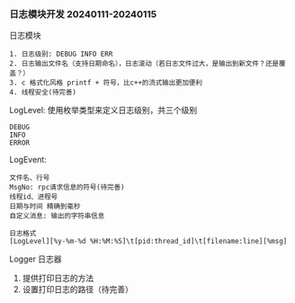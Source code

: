### 日志模块开发 20240111-20240115

日志模块
```
1. 日志级别: DEBUG INFO ERR
2. 日志输出文件名（支持日期命名），日志滚动（若日志文件过大，是输出到新文件？还是覆盖？）
3. c 格式化风格 printf + 符号，比c++的流式输出更加便利
4. 线程安全(待完善)
```

LogLevel: 
使用枚举类型来定义日志级别，共三个级别
```
DEBUG
INFO
ERROR
```

LogEvent:
```
文件名、行号
MsgNo: rpc请求信息的符号(待完善)
线程id、进程号
日期与时间 精确到毫秒
自定义消息: 输出的字符串信息
```

```
日志格式
[LogLevel][%y-%m-%d %H:%M:%S]\t[pid:thread_id]\t[filename:line][%msg]
```

Logger 日志器
1. 提供打印日志的方法
2. 设置打印日志的路径（待完善）